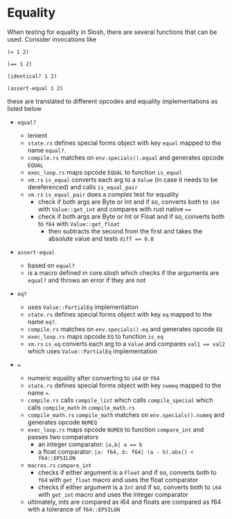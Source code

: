 # Equality

When testing for equality in Slosh, there are several functions that can be used.
Consider invocations like
```slosh
(= 1 2)
```
```slosh
(== 1 2)
```
```slosh
(identical? 1 2)
```
```slosh
(assert-equal 1 2)
```
these are translated to different opcodes and equality implementations as listed below

-   `equal?`

    -   lenient
    -   `state.rs` defines special forms object with key `equal` mapped to the name `equal?`.
    -   `compile.rs` matches on `env.specials().equal` and generates opcode `EQUAL`
    -   `exec_loop.rs` maps opcode `EQUAL` to function `is_equal`
    -   `vm.rs` `is_equal` converts each arg to a `Value` (in case it needs to be dereferenced) and calls `is_equal_pair`
    -   `vm.rs` `is_equal_pair` does a complex test for equality
        -   check if both args are Byte or Int and if so, converts both to `i64` with `Value::get_int` and compares with rust native `==`
        -   check if both args are Byte or Int or Float and if so, converts both to `f64` with `Value::get_float`
            -   then subtracts the second from the first and takes the absolute value and tests `diff == 0.0`

-   `assert-equal`

    -   based on `equal?`
    -   is a macro defined in core.slosh which checks if the arguments are `equal?` and throws an error if they are not

-   `eq?`

    -   uses `Value::PartialEq` implementation
    -   `state.rs` defines special forms object with key `eq` mapped to the name `eq?`.
    -   `compile.rs` matches on `env.specials().eq` and generates opcode `EQ`
    -   `exec_loop.rs` maps opcode `EQ` to function `is_eq`
    -   `vm.rs` `is_eq` converts each arg to a `Value` and compares `val1 == val2` which uses `Value::PartialEq` implementation

-   `=`
    -   numeric equality after converting to `i64` or `f64`
    -   `state.rs` defines special forms object with key `numeq` mapped to the name `=`.
    -   `compile.rs` calls `compile_list` which calls `compile_special` which calls `compile_math` in `compile_math.rs`
    -   `compile_math.rs` `compile_math` matches on `env.specials().numeq` and generates opcode `NUMEQ`
    -   `exec_loop.rs` maps opcode `NUMEQ` to function `compare_int` and passes two comparators
        -   an integer comparator: `|a,b| a == b`
        -   a float comparator: `|a: f64, b: f64| (a - b).abs() < f64::EPSILON`
    -   `macros.rs` `compare_int`
        -   checks if either argument is a `Float` and if so, converts both to `f64` with `get_float` macro and uses the float comparator
        -   checks if either argument is a `Int` and if so, converts both to `i64` with `get_int` macro and uses the integer comparator
    -   ultimately, ints are compared as i64 and floats are compared as f64 with a tolerance of `f64::EPSILON`
